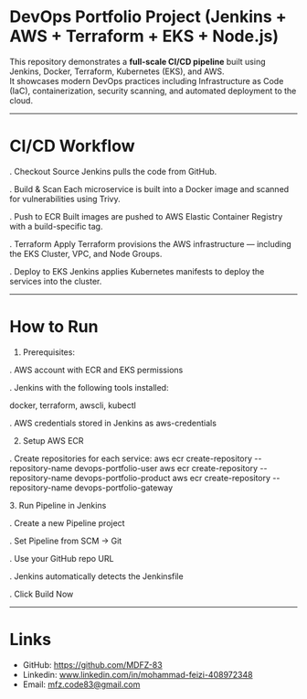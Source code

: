 #  DevOps Portfolio Project (Jenkins + AWS + Terraform + EKS + Node.js)

This repository demonstrates a **full-scale CI/CD pipeline** built using Jenkins, Docker, Terraform, Kubernetes (EKS), and AWS.  
It showcases modern DevOps practices including Infrastructure as Code (IaC), containerization, security scanning, and automated deployment to the cloud.

---

# CI/CD Workflow

  . Checkout Source
      Jenkins pulls the code from GitHub.

  . Build & Scan
      Each microservice is built into a Docker image and scanned for vulnerabilities using Trivy.

  . Push to ECR
      Built images are pushed to AWS Elastic Container Registry with a build-specific tag.

  . Terraform Apply
      Terraform provisions the AWS infrastructure — including the EKS Cluster, VPC, and Node Groups.

  . Deploy to EKS
      Jenkins applies Kubernetes manifests to deploy the services into the cluster.

---
    
# How to Run

1. Prerequisites:

. AWS account with ECR and EKS permissions

. Jenkins with the following tools installed:

  docker, terraform, awscli, kubectl

. AWS credentials stored in Jenkins as aws-credentials



2. Setup AWS ECR

. Create repositories for each service:
    aws ecr create-repository --repository-name devops-portfolio-user
    aws ecr create-repository --repository-name devops-portfolio-product
    aws ecr create-repository --repository-name devops-portfolio-gateway


3️. Run Pipeline in Jenkins

  . Create a new Pipeline project

  . Set Pipeline from SCM → Git

  . Use your GitHub repo URL

  . Jenkins automatically detects the Jenkinsfile

  . Click Build Now

---

# Links
- GitHub: https://github.com/MDFZ-83
- Linkedin: www.linkedin.com/in/mohammad-feizi-408972348
- Email: mfz.code83@gmail.com
    
